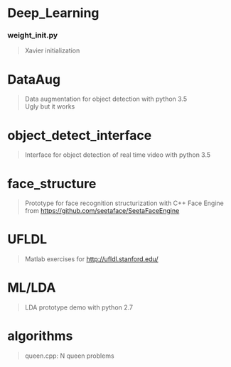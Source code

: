 # Deep_Learning
### weight_init.py
> Xavier initialization
# DataAug
> Data augmentation for object detection with python 3.5  
> Ugly but it works
# object_detect_interface
> Interface for object detection of real time video with python 3.5
# face_structure
> Prototype for face recognition structurization with C++
> Face Engine from https://github.com/seetaface/SeetaFaceEngine
# UFLDL  
> Matlab exercises for http://ufldl.stanford.edu/
# ML/LDA  
> LDA prototype demo with python 2.7
# algorithms  
> queen.cpp:  N queen problems  

